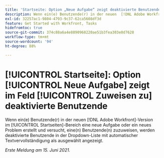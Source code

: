 ```yaml
---
title: 'Startseite: Option „Neue Aufgabe“ zeigt deaktivierte Benutzende im Feld Zuweisen zu'
description: Wenn ein(e) Benutzende(r) in der neuen  [!DNL Adobe Workfront] -Version im Startseiten-Bereich eine neue Aufgabe oder ein neues Problem erstellt und versucht, eine(n) Benutzende(n) zuzuweisen, werden deaktivierte Benutzende in der Dropdown-Liste [!UICONTROL mit automatischer Textvervollständigung] als ausgewählt angezeigt.
exl-id: 32257ac1-9804-4793-9c37-62ca5608df3d
feature: Get Started with Workfront, Tasks
hidefromtoc: true
source-git-commit: 374c88a6a4e8890968220ae51b3fea303e0d7628
workflow-type: tm+mt
source-wordcount: '94'
ht-degree: 88%

---
```


# [!UICONTROL Startseite]: Option [!UICONTROL Neue Aufgabe] zeigt im Feld [!UICONTROL Zuweisen zu] deaktivierte Benutzende

<!--Valid issue, won't fix-->

Wenn ein(e) Benutzende(r) in der neuen [!DNL Adobe Workfront]-Version im [!UICONTROL Startseiten]-Bereich eine neue Aufgabe oder ein neues Problem erstellt und versucht, eine(n) Benutzende(n) zuzuweisen, werden deaktivierte Benutzende in der Dropdown-Liste mit automatischer Textvervollständigung als ausgewählt angezeigt.

_Erste Meldung am 15. Juni 2021._
